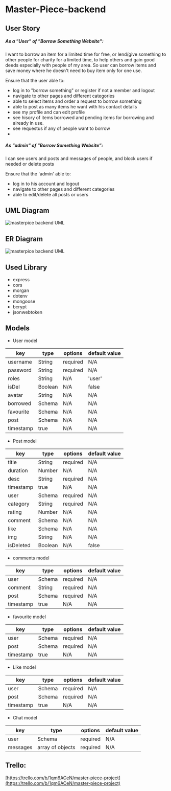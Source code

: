 # Master-Piece-backend


## User Story
 ##### As a "User" of "Borrow Something Website":
 I want to borrow an item for a limited time for free,
 or lend/give something to other people for charity for a limited time, 
 to help others and gain good deeds especially with people of my area.
 So user can borrow items and save money where he doesn't need to buy item only for one use.

 Ensure that the user able to:
 - log in to "borrow something" or register if not a member and logout
 - navigate to other pages and different categories
 - able to select items and order a request to borrow something
 - able to post as many items he want with his contact details
 - see my profile and can edit profile
 - see hisory of items borrowed and pending items for borrowing and already in use.
 - see requestus if any of people want to borrow
 - 
##### As "admin" of "Borrow Something Website": 
I can see users and posts and messages of people, and block users if needed
or delete posts

 Ensure that the 'admin' able to:
 - log in to his account and logout
 - navigate to other pages and different categories
 - able to edit/delete all posts or users

 ## UML Diagram
![masterpice backend UML](https://i.ibb.co/zXSwMCT/uml12-drawio.png)

## ER Diagram
![masterpice backend UML](https://i.ibb.co/hc3nHDh/uml12-drawio-1.png)

## Used Library
- express
- cors
- morgan
- dotenv
- mongoose
- bcrypt
- jsonwebtoken

## Models
- User model



| key        | type            | options          | default value |
| ---------- | --------------- | ---------------- | ------------- |
| username       | String          | required | N/A     |
| password   | String          | required         | N/A    |
| roles      | String  |    N/A   | 'user'    |
| isDel   | Boolean         |    N/A   | false         |
| avatar   | String          |    N/A     | N/A  |
| borrowed      | Schema <Borrowed>          |     N/A    | N/A      |
| favourite     | Schema <Favourite> |    N/A      | N/A      |
| post     | Schema <Post> |   N/A      | N/A      |
| timestamp    | true           |     N/A    | N/A   |

- Post model
 
| key         | type              | options  | default value |
| ----------- | ----------------- | -------- | ------------- |
| title       | String            | required | N/A      |
| duration       | Number            | N/A | N/A     |
| desc | String            | required | N/A       |
| timestamp | true            | N/A | N/A       |
| user     | Schema <User>     | required | N/A          |
| category    | String            | required | N/A          |
| rating    | Number            | N/A | N/A         |
| comment    | Schema <Comment>  |   N/A    | N/A     |
| like     | Schema <Like>   |    N/A   | N/A          |
| img   | String|     N/A     | N/A           |
| isDeleted    | Boolean           |    N/A      | false         |

- comments model
 
| key         | type            | options  | default value |
| ----------- | --------------- | -------- | ------------- |
| user     | Schema <user>   | required | N/A           |
| comment | String          | required | N/A           |
| post   | Schema <Post> | required | N/A           |
| timestamp    | true         |    N/A      | N/A         |

- favourite model
 
| key         | type            | options  | default value |
| ----------- | --------------- | -------- | ------------- |
| user     | Schema <User>   | required | N/A          |
| post | Schema <Post>          | required | N/A           |
| timestamp      | true          | N/A | N/A           |

- Like model
 
| key         | type            | options  | default value |
| ----------- | --------------- | -------- | ------------- |
| user     | Schema <User>   | required | N/A          |
| post   | Schema <Post> | required | N/A           |
| timestamp    | true         |     N/A     | N/A         |

- Chat model
 
| key      | type             | options  | default value |
| -------- | ---------------- | -------- | ------------- |
| user    | Schema <User>    | required | N/A           |
| messages | array of objects | required | N/A           |
 
 
## Trello: 
[https://trello.com/b/1qm6ACeN/master-piece-project](https://trello.com/b/1qm6ACeN/master-piece-project)

